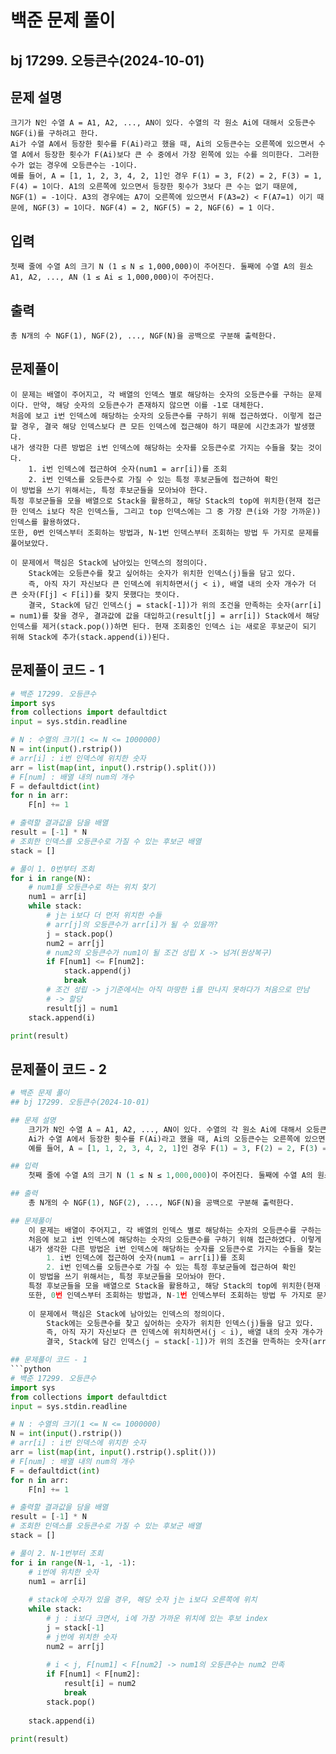 # 백준 문제 풀이
## bj 17299. 오등큰수(2024-10-01)

## 문제 설명
    크기가 N인 수열 A = A1, A2, ..., AN이 있다. 수열의 각 원소 Ai에 대해서 오등큰수 NGF(i)를 구하려고 한다.
    Ai가 수열 A에서 등장한 횟수를 F(Ai)라고 했을 때, Ai의 오등큰수는 오른쪽에 있으면서 수열 A에서 등장한 횟수가 F(Ai)보다 큰 수 중에서 가장 왼쪽에 있는 수를 의미한다. 그러한 수가 없는 경우에 오등큰수는 -1이다.
    예를 들어, A = [1, 1, 2, 3, 4, 2, 1]인 경우 F(1) = 3, F(2) = 2, F(3) = 1, F(4) = 1이다. A1의 오른쪽에 있으면서 등장한 횟수가 3보다 큰 수는 없기 때문에, NGF(1) = -1이다. A3의 경우에는 A7이 오른쪽에 있으면서 F(A3=2) < F(A7=1) 이기 때문에, NGF(3) = 1이다. NGF(4) = 2, NGF(5) = 2, NGF(6) = 1 이다.

## 입력
    첫째 줄에 수열 A의 크기 N (1 ≤ N ≤ 1,000,000)이 주어진다. 둘째에 수열 A의 원소 A1, A2, ..., AN (1 ≤ Ai ≤ 1,000,000)이 주어진다.

## 출력
    총 N개의 수 NGF(1), NGF(2), ..., NGF(N)을 공백으로 구분해 출력한다.

## 문제풀이
    이 문제는 배열이 주어지고, 각 배열의 인덱스 별로 해당하는 숫자의 오등큰수를 구하는 문제이다. 만약, 해당 숫자의 오등큰수가 존재하지 않으면 이를 -1로 대체한다.
    처음에 보고 i번 인덱스에 해당하는 숫자의 오등큰수를 구하기 위해 접근하였다. 이렇게 접근할 경우, 결국 해당 인덱스보다 큰 모든 인덱스에 접근해야 하기 때문에 시간초과가 발생했다.
    내가 생각한 다른 방법은 i번 인덱스에 해당하는 숫자를 오등큰수로 가지는 수들을 찾는 것이다.
        1. i번 인덱스에 접근하여 숫자(num1 = arr[i])를 조회
        2. i번 인덱스를 오등큰수로 가질 수 있는 특정 후보군들에 접근하여 확인
    이 방법을 쓰기 위해서는, 특정 후보군들을 모아놔야 한다.
    특정 후보군들을 모을 배열으로 Stack을 활용하고, 해당 Stack의 top에 위치한(현재 접근한 인덱스 i보다 작은 인덱스들, 그리고 top 인덱스에는 그 중 가장 큰(i와 가장 가까운)) 인덱스를 활용하였다.
    또한, 0번 인덱스부터 조회하는 방법과, N-1번 인덱스부터 조회하는 방법 두 가지로 문제를 풀어보았다.
    
    이 문제에서 핵심은 Stack에 남아있는 인덱스의 정의이다.
        Stack에는 오등큰수를 찾고 싶어하는 숫자가 위치한 인덱스(j)들을 담고 있다.
        즉, 아직 자기 자신보다 큰 인덱스에 위치하면서(j < i), 배열 내의 숫자 개수가 더 큰 숫자(F[j] < F[i])를 찾지 못했다는 뜻이다.
        결국, Stack에 담긴 인덱스(j = stack[-1])가 위의 조건을 만족하는 숫자(arr[i] = num1)를 찾을 경우, 결과값에 값을 대입하고(result[j] = arr[i]) Stack에서 해당 인덱스를 제거(stack.pop())하면 된다. 현재 조회중인 인덱스 i는 새로운 후보군이 되기 위해 Stack에 추가(stack.append(i))된다.

## 문제풀이 코드 - 1
```python
# 백준 17299. 오등큰수
import sys
from collections import defaultdict
input = sys.stdin.readline

# N : 수열의 크기(1 <= N <= 1000000)
N = int(input().rstrip())
# arr[i] : i번 인덱스에 위치한 숫자
arr = list(map(int, input().rstrip().split()))
# F[num] : 배열 내의 num의 개수
F = defaultdict(int)
for n in arr:
    F[n] += 1

# 출력할 결과값을 담을 배열
result = [-1] * N
# 조회한 인덱스를 오등큰수로 가질 수 있는 후보군 배열
stack = []

# 풀이 1. 0번부터 조회
for i in range(N):
    # num1를 오등큰수로 하는 위치 찾기
    num1 = arr[i]
    while stack:
        # j는 i보다 더 먼저 위치한 수들
        # arr[j]의 오등큰수가 arr[i]가 될 수 있을까?
        j = stack.pop()
        num2 = arr[j]
        # num2의 오등큰수가 num1이 될 조건 성립 X -> 넘겨(원상복구)
        if F[num1] <= F[num2]:
            stack.append(j)
            break
        # 조건 성립 -> j기준에서는 아직 마땅한 i를 만나지 못하다가 처음으로 만남
        # -> 할당
        result[j] = num1
    stack.append(i)

print(result)
```
## 문제풀이 코드 - 2
```python
# 백준 문제 풀이
## bj 17299. 오등큰수(2024-10-01)

## 문제 설명
    크기가 N인 수열 A = A1, A2, ..., AN이 있다. 수열의 각 원소 Ai에 대해서 오등큰수 NGF(i)를 구하려고 한다.
    Ai가 수열 A에서 등장한 횟수를 F(Ai)라고 했을 때, Ai의 오등큰수는 오른쪽에 있으면서 수열 A에서 등장한 횟수가 F(Ai)보다 큰 수 중에서 가장 왼쪽에 있는 수를 의미한다. 그러한 수가 없는 경우에 오등큰수는 -1이다.
    예를 들어, A = [1, 1, 2, 3, 4, 2, 1]인 경우 F(1) = 3, F(2) = 2, F(3) = 1, F(4) = 1이다. A1의 오른쪽에 있으면서 등장한 횟수가 3보다 큰 수는 없기 때문에, NGF(1) = -1이다. A3의 경우에는 A7이 오른쪽에 있으면서 F(A3=2) < F(A7=1) 이기 때문에, NGF(3) = 1이다. NGF(4) = 2, NGF(5) = 2, NGF(6) = 1 이다.

## 입력
    첫째 줄에 수열 A의 크기 N (1 ≤ N ≤ 1,000,000)이 주어진다. 둘째에 수열 A의 원소 A1, A2, ..., AN (1 ≤ Ai ≤ 1,000,000)이 주어진다.

## 출력
    총 N개의 수 NGF(1), NGF(2), ..., NGF(N)을 공백으로 구분해 출력한다.

## 문제풀이
    이 문제는 배열이 주어지고, 각 배열의 인덱스 별로 해당하는 숫자의 오등큰수를 구하는 문제이다. 만약, 해당 숫자의 오등큰수가 존재하지 않으면 이를 -1로 대체한다.
    처음에 보고 i번 인덱스에 해당하는 숫자의 오등큰수를 구하기 위해 접근하였다. 이렇게 접근할 경우, 결국 해당 인덱스보다 큰 모든 인덱스에 접근해야 하기 때문에 시간초과가 발생했다.
    내가 생각한 다른 방법은 i번 인덱스에 해당하는 숫자를 오등큰수로 가지는 수들을 찾는 것이다.
        1. i번 인덱스에 접근하여 숫자(num1 = arr[i])를 조회
        2. i번 인덱스를 오등큰수로 가질 수 있는 특정 후보군들에 접근하여 확인
    이 방법을 쓰기 위해서는, 특정 후보군들을 모아놔야 한다.
    특정 후보군들을 모을 배열으로 Stack을 활용하고, 해당 Stack의 top에 위치한(현재 접근한 인덱스 i보다 작은 인덱스들, 그리고 top 인덱스에는 그 중 가장 큰(i와 가장 가까운)) 인덱스를 활용하였다.
    또한, 0번 인덱스부터 조회하는 방법과, N-1번 인덱스부터 조회하는 방법 두 가지로 문제를 풀어보았다.
    
    이 문제에서 핵심은 Stack에 남아있는 인덱스의 정의이다.
        Stack에는 오등큰수를 찾고 싶어하는 숫자가 위치한 인덱스(j)들을 담고 있다.
        즉, 아직 자기 자신보다 큰 인덱스에 위치하면서(j < i), 배열 내의 숫자 개수가 더 큰 숫자(F[j] < F[i])를 찾지 못했다는 뜻이다.
        결국, Stack에 담긴 인덱스(j = stack[-1])가 위의 조건을 만족하는 숫자(arr[i] = num1)를 찾을 경우, 결과값에 값을 대입하고(result[j] = arr[i]) Stack에서 해당 인덱스를 제거(stack.pop())하면 된다. 현재 조회중인 인덱스 i는 새로운 후보군이 되기 위해 Stack에 추가(stack.append(i))된다.

## 문제풀이 코드 - 1
```python
# 백준 17299. 오등큰수
import sys
from collections import defaultdict
input = sys.stdin.readline

# N : 수열의 크기(1 <= N <= 1000000)
N = int(input().rstrip())
# arr[i] : i번 인덱스에 위치한 숫자
arr = list(map(int, input().rstrip().split()))
# F[num] : 배열 내의 num의 개수
F = defaultdict(int)
for n in arr:
    F[n] += 1

# 출력할 결과값을 담을 배열
result = [-1] * N
# 조회한 인덱스를 오등큰수로 가질 수 있는 후보군 배열
stack = []

# 풀이 2. N-1번부터 조회
for i in range(N-1, -1, -1):
    # i번에 위치한 숫자
    num1 = arr[i]
    
    # stack에 숫자가 있을 경우, 해당 숫자 j는 i보다 오른쪽에 위치
    while stack:
        # j : i보다 크면서, i에 가장 가까운 위치에 있는 후보 index
        j = stack[-1]
        # j번에 위치한 숫자
        num2 = arr[j]
    
        # i < j, F[num1] < F[num2] -> num1의 오등큰수는 num2 만족
        if F[num1] < F[num2]:
            result[i] = num2
            break
        stack.pop()
    
    stack.append(i)

print(result)
```
